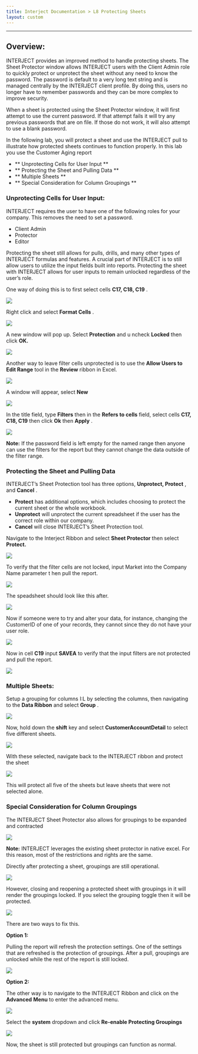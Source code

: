 ```yaml
---
title: Interject Documentation > L8 Protecting Sheets
layout: custom
---
```

* * *

##  Overview:

INTERJECT provides an improved method to handle protecting sheets. The Sheet
Protector window allows INTERJECT users with the Client Admin role to quickly
protect or unprotect the sheet without any need to know the password. The
password is default to a very long text string and is managed centrally by the
INTERJECT client profile. By doing this, users no longer have to remember
passwords and they can be more complex to improve security.

  

When a sheet is protected using the Sheet Protector window, it will first
attempt to use the current password. If that attempt fails it will try any
previous passwords that are on file. If those do not work, it will also
attempt to use a blank password.

  

In the following lab, you will protect a sheet and use the INTERJECT pull to
illustrate how protected sheets continues to function properly. In this lab
you use the Customer Aging report

  * ** Unprotecting Cells for User Input  **
  * ** Protecting the Sheet and Pulling Data  **
  * ** Multiple Sheets  **
  * ** Special Consideration for Column Groupings  **

  

###

###  Unprotecting Cells for User Input:

INTERJECT requires the user to have one of the following roles for your
company. This removes the need to set a password.

  * Client Admin 
  * Protector 
  * Editor 

Protecting the sheet still allows for pulls, drills, and many other types of
INTERJECT formulas and features. A crucial part of INTERJECT is to still allow
users to utilize the input fields built into reports. Protecting the sheet
with INTERJECT allows for user inputs to remain unlocked regardless of the
user’s role.

  

One way of doing this is to first select cells  **C17, C18, C19** .

![](attachments/335151182/353140737.jpg)

  

Right click and select  **Format Cells** .

![](attachments/335151182/353042452.jpg)

  

A new window will pop up. Select  **Protection** and u  ncheck  **Locked**
then click **OK.**

![](attachments/335151182/353042457.jpg)

  

Another way to leave filter cells unprotected is to use the  **Allow Users to
Edit Range** tool in the **Review** ribbon in Excel.

![](attachments/335151182/354582628.jpg)  

  

A window will appear, select  **New**

![](attachments/335151182/354713671.jpg)

  

In the title field, type  **Filters** then in the **Refers to cells** field,
select cells **C17, C18, C19** then click **Ok** then **Apply** .

![](attachments/335151182/354680872.jpg)

  

**Note:** If the password field is left empty for the named range then anyone
can use the filters for the report but they cannot change the data outside of
the filter range.

  

###

###  Protecting the Sheet and Pulling Data

INTERJECT’s Sheet Protection tool has three options,  **Unprotect, Protect** ,
and  **Cancel** .

  * **Protect** has additional options, which includes choosing to protect the current sheet or the whole workbook. 
  * **Unprotect** will unprotect the current spreadsheet if the user has the correct role within our company. 
  * **Cancel** will close INTERJECT’s Sheet Protection tool. 

  

  

Navigate to the Interject Ribbon and select  **Sheet Protector** then select
**Protect.**

![](attachments/335151182/354713676.jpg)

To verify that the filter cells are not locked, input Market into the Company
Name parameter t  hen pull the report.

![](attachments/335151182/353140789.jpg)

  

The speadsheet should look like this after.

![](attachments/335151182/353402903.jpg)

  

Now if someone were to try and alter your data, for instance, changing the
CustomerID of one of your records, they cannot since they do not have your
user role.

![](attachments/335151182/354844717.jpg)  

  

Now in cell  **C19** input  **SAVEA** to verify that the input filters are not
protected and pull the report.

![](attachments/335151182/354779186.jpg)

  

###

###  Multiple Sheets:

Setup a grouping for columns I:L by selecting the columns, then navigating to
the  **Data Ribbon** and select  **Group** .

![](attachments/335151182/354844722.jpg)  

  

Now, hold down the  **shift** key and select  **CustomerAccountDetail** to
select five different sheets.

![](attachments/335151182/354648106.jpg)  

  

With these selected, navigate back to the INTERJECT ribbon and protect the
sheet

![](attachments/335151182/354811977.jpg)  

  

This will protect all five of the sheets but leave sheets that were not
selected alone.

###

###  Special Consideration for Column Groupings

The INTERJECT Sheet Protector also allows for groupings to be expanded and
contracted

![](attachments/335151182/354680877.jpg)  

  

**Note:** INTERJECT leverages the existing sheet protector in native excel.
For this reason, most of the restrictions and rights are the same.

Directly after protecting a sheet, groupings are still operational.

![](attachments/335151182/354779191.jpg)

  

  

However, closing and reopening a protected sheet with groupings in it will
render the groupings locked. If you select the grouping toggle then it will be
protected.

![](attachments/335151182/354615363.jpg)  

  

There are two ways to fix this.

**Option 1:**

Pulling the report will refresh the protection settings. One of the settings
that are refreshed is the protection of groupings. After a pull, groupings are
unlocked while the rest of the report is still locked.

![](attachments/335151182/354779205.jpg)  

  

**Option 2:**

The other way is to navigate to the INTERJECT Ribbon and click on the
**Advanced** **Menu** to enter the advanced menu.

![](attachments/335151182/354615363.jpg)  

  

Select the  **system** dropdown and click  **Re-enable Protecting Groupings**

![](attachments/335151182/353861636.jpg)

  

Now, the sheet is still protected but groupings can function as normal.

